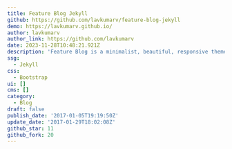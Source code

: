 ```yaml
---
title: Feature Blog Jekyll
github: https://github.com/lavkumarv/feature-blog-jekyll
demo: https://lavkumarv.github.io/
author: lavkumarv
author_link: https://github.com/lavkumarv
date: 2023-11-28T10:48:21.921Z
description: 'Feature Blog is a minimalist, beautiful, responsive theme for Jekyll. Demo:'
ssg:
  - Jekyll
css:
  - Bootstrap
ui: []
cms: []
category:
  - Blog
draft: false
publish_date: '2017-01-05T19:19:50Z'
update_date: '2017-01-29T18:02:08Z'
github_star: 11
github_fork: 20
---
```

